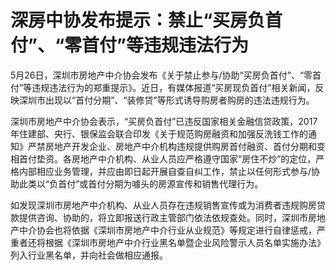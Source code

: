 # 深房中协发布提示：禁止“买房负首付”、“零首付”等违规违法行为

5月26日，深圳市房地产中介协会发布《关于禁止参与/协助“买房负首付”、“零首付”等违规违法行为的郑重提示》。近日，有媒体报道“买房现负首付”相关新闻，反映深圳市出现以“首付分期”、“装修贷”等形式诱导购房者购房的违法违规行为。

深圳市房地产中介协会表示，“买房负首付”已违反国家相关金融信贷政策，2017年住建部、央行、银保监会联合印发《关于规范购房融资和加强反洗钱工作的通知》严禁房地产开发企业、房地产中介机构违规提供购房首付融资、首付分期和变相首付垫资。各房地产中介机构、从业人员应严格遵守国家“房住不炒”的定位，严格内部相应业务管理，并应由即日起开展自查自纠工作，禁止以任何形式参与/协助此类以“负首付”或首付分期为噱头的房源宣传和销售代理行为。

如发现深圳市房地产中介机构、从业人员存在违规销售宣传或为消费者违规购房贷款提供咨询、协助的，将立即报送行政主管部门依法依规查处。同时，深圳市房地产中介协会也将依据《深圳市房地产中介行业从业规范》等规定进行自律惩戒，严重者还将根据《深圳市房地产中介行业黑名单暨企业风险警示人员名单实施办法》列入行业黑名单，并向社会做相应通报。

